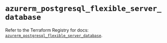 # `azurerm_postgresql_flexible_server_database`

Refer to the Terraform Registry for docs: [`azurerm_postgresql_flexible_server_database`](https://registry.terraform.io/providers/hashicorp/azurerm/3.112.0/docs/resources/postgresql_flexible_server_database).
